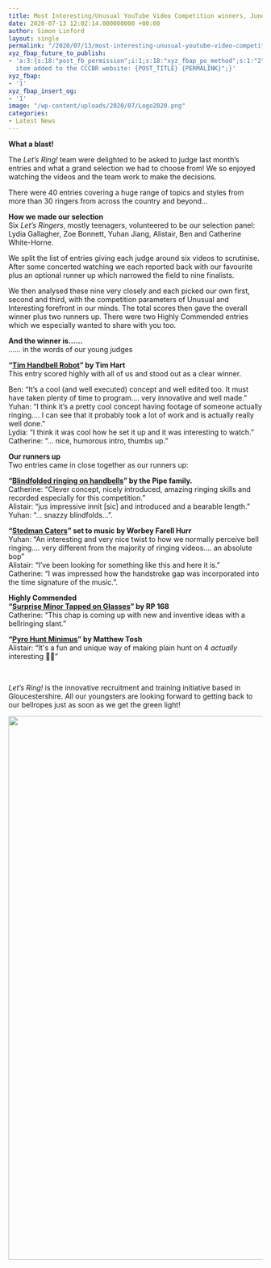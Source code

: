 ```yaml
---
title: Most Interesting/Unusual YouTube Video Competition winners, June 2020
date: 2020-07-13 12:02:14.000000000 +00:00
author: Simon Linford
layout: single
permalink: "/2020/07/13/most-interesting-unusual-youtube-video-competition-winners-june-2020/"
xyz_fbap_future_to_publish:
- 'a:3:{s:18:"post_fb_permission";i:1;s:18:"xyz_fbap_po_method";s:1:"2";s:16:"xyz_fbap_message";s:62:"News
  item added to the CCCBR website: {POST_TITLE} {PERMALINK}";}'
xyz_fbap:
- '1'
xyz_fbap_insert_og:
- '1'
image: "/wp-content/uploads/2020/07/Logo2020.png"
categories:
- Latest News
---
```

**What a blast!**

The _Let’s Ring!_ team were delighted to be asked to judge last month’s entries and what a grand selection we had to choose from! We so enjoyed watching the videos and the team work to make the decisions.

There were 40 entries covering a huge range of topics and styles from more than 30 ringers from across the country and beyond…

**How we made our selection**  
Six _Let’s Ringers_, mostly teenagers, volunteered to be our selection panel: Lydia Gallagher, Zoe Bonnett, Yuhan Jiang, Alistair, Ben and Catherine White-Horne.

We split the list of entries giving each judge around six videos to scrutinise. After some concerted watching we each reported back with our favourite plus an optional runner up which narrowed the field to nine finalists.

We then analysed these nine very closely and each picked our own first, second and third, with the competition parameters of Unusual and Interesting forefront in our minds. The total scores then gave the overall winner plus two runners up. There were two Highly Commended entries which we especially wanted to share with you too.

**And the winner is……**  
…… in the words of our young judges

**“[Tim Handbell Robot](https://youtu.be/0rIfZroE_4k)” by Tim Hart**  
This entry scored highly with all of us and stood out as a clear winner.

Ben: “It’s a cool (and well executed) concept and well edited too. It must have taken plenty of time to program.… very innovative and well made.”  
Yuhan: “I think it’s a pretty cool concept having footage of someone actually ringing.… I can see that it probably took a lot of work and is actually really well done.”  
Lydia: “I think it was cool how he set it up and it was interesting to watch.”  
Catherine: “…&nbsp;nice, humorous intro, thumbs up.”

**Our runners up**  
Two entries came in close together as our runners up:

**“[Blindfolded ringing on handbells](https://youtu.be/b3yYbauC7NY)” by the Pipe family.**  
Catherine: “Clever concept, nicely introduced, amazing ringing skills and recorded especially for this competition.”  
Alistair: “jus impressive innit [sic] and introduced and a bearable length.”  
Yuhan: “… snazzy blindfolds…”.

**“[Stedman Caters](https://youtu.be/hA312_32UTE)” set to music by Worbey Farell Hurr**  
Yuhan: “An interesting and very nice twist to how we normally perceive bell ringing…. very different from the majority of ringing videos…. an absolute bop”  
Alistair: “I’ve been looking for something like this and here it is.”  
Catherine: “I was impressed how the handstroke gap was incorporated into the time signature of the music.”.

**Highly Commended**  
**“[Surprise Minor Tapped on Glasses](https://youtu.be/5hBn9qA7jyU)” by RP 168**  
Catherine: “This chap is coming up with new and inventive ideas with a bellringing slant.”

**“[Pyro Hunt Minimus](https://youtu.be/W5g3ma6kYfg)” by Matthew Tosh**  
Alistair: “It&apos;s a fun and unique way of making plain hunt on 4 _actually_ interesting 🤪🤪”

&nbsp;

_Let’s Ring!_ is the innovative recruitment and training initiative based in Gloucestershire. All our youngsters are looking forward to getting back to our bellropes just as soon as we get the green light!

<img loading="lazy" src="https://cccbr.org.uk/wp-content/uploads/2020/07/Screenshot-from-2020-07-12-16-36-39-cropped.png" alt="" width="1266" height="1077" />

